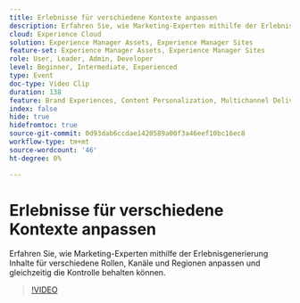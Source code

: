 ```yaml
---
title: Erlebnisse für verschiedene Kontexte anpassen
description: Erfahren Sie, wie Marketing-Experten mithilfe der Erlebnisgenerierung Inhalte für verschiedene Rollen, Kanäle und Regionen anpassen und gleichzeitig die Kontrolle behalten können.
cloud: Experience Cloud
solution: Experience Manager Assets, Experience Manager Sites
feature-set: Experience Manager Assets, Experience Manager Sites
role: User, Leader, Admin, Developer
level: Beginner, Intermediate, Experienced
type: Event
doc-type: Video Clip
duration: 138
feature: Brand Experiences, Content Personalization, Multichannel Delivery, Renditions, Templates
index: false
hide: true
hidefromtoc: true
source-git-commit: 0d93dab6ccdae1420589a00f3a46eef10bc16ec8
workflow-type: tm+mt
source-wordcount: '46'
ht-degree: 0%

---
```



# Erlebnisse für verschiedene Kontexte anpassen

Erfahren Sie, wie Marketing-Experten mithilfe der Erlebnisgenerierung Inhalte für verschiedene Rollen, Kanäle und Regionen anpassen und gleichzeitig die Kontrolle behalten können.

>[!VIDEO](https://video.tv.adobe.com/v/3462414/?learn=on&enablevpops&captions=ger)
